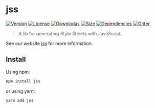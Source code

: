 # jss

[![Version](https://img.shields.io/npm/v/jss.svg?style=flat)](https://npmjs.org/package/jss)
[![License](https://img.shields.io/npm/l/jss.svg?style=flat)](https://github.com/cssinjs/jss/blob/master/LICENSE)
[![Downlodas](https://img.shields.io/npm/dm/jss.svg?style=flat)](https://npmjs.org/package/jss)
[![Size](https://img.shields.io/bundlephobia/minzip/jss.svg?style=flat)](https://npmjs.org/package/jss)
[![Dependencies](https://img.shields.io/david/cssinjs/jss.svg?path=packages%2Fjss&style=flat)](https://npmjs.org/package/jss)
[![Gitter](https://badges.gitter.im/JoinChat.svg)](https://gitter.im/cssinjs/lobby)

> A lib for generating Style Sheets with JavaScript.

See our website [jss](https://cssinjs.org/setup?v=v10.0.0-alpha.11) for more information.

## Install

Using npm:

```sh
npm install jss
```

or using yarn:

```sh
yarn add jss
```
